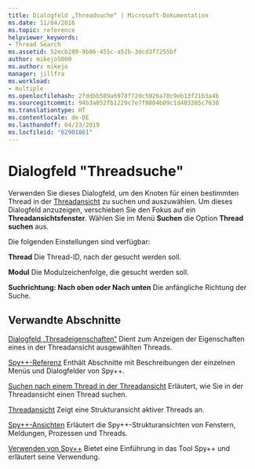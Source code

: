 ```yaml
---
title: Dialogfeld „Threadsuche“ | Microsoft-Dokumentation
ms.date: 11/04/2016
ms.topic: reference
helpviewer_keywords:
- Thread Search
ms.assetid: 52ecb289-9b86-455c-a52b-3dcd3f7255bf
author: mikejo5000
ms.author: mikejo
manager: jillfra
ms.workload:
- multiple
ms.openlocfilehash: 2fddbb589a6978f72dc5926a78c9eb13f21b3a4b
ms.sourcegitcommit: 94b3a052fb1229c7e7f8804b09c1d403385c7630
ms.translationtype: HT
ms.contentlocale: de-DE
ms.lasthandoff: 04/23/2019
ms.locfileid: "62901861"
---
```

# <a name="thread-search-dialog-box"></a>Dialogfeld "Threadsuche"
Verwenden Sie dieses Dialogfeld, um den Knoten für einen bestimmten Thread in der [Threadansicht](../debugger/threads-view.md) zu suchen und auszuwählen. Um dieses Dialogfeld anzuzeigen, verschieben Sie den Fokus auf ein **Threadansichtsfenster**. Wählen Sie im Menü **Suchen** die Option **Thread suchen** aus.

 Die folgenden Einstellungen sind verfügbar:

 **Thread** Die Thread-ID, nach der gesucht werden soll.

 **Modul** Die Modulzeichenfolge, die gesucht werden soll.

 **Suchrichtung: Nach oben oder Nach unten** Die anfängliche Richtung der Suche.

## <a name="related-sections"></a>Verwandte Abschnitte
 [Dialogfeld „Threadeigenschaften“](../debugger/thread-properties-dialog-box.md) Dient zum Anzeigen der Eigenschaften eines in der Threadansicht ausgewählten Threads.

 [Spy++-Referenz](../debugger/spy-increment-reference.md) Enthält Abschnitte mit Beschreibungen der einzelnen Menüs und Dialogfelder von Spy++.

 [Suchen nach einem Thread in der Threadansicht](../debugger/how-to-search-for-a-thread-in-threads-view.md) Erläutert, wie Sie in der Threadansicht einen Thread suchen.

 [Threadansicht](../debugger/threads-view.md) Zeigt eine Strukturansicht aktiver Threads an.

 [Spy++-Ansichten](../debugger/spy-increment-views.md) Erläutert die Spy++-Strukturansichten von Fenstern, Meldungen, Prozessen und Threads.

 [Verwenden von Spy++](../debugger/using-spy-increment.md) Bietet eine Einführung in das Tool Spy++ und erläutert seine Verwendung.